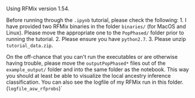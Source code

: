 Using RFMix version 1.54.

Before running through the `.ipynb` tutorial, please check the following:
	1. I have provided two RFMix binaries in the folder `binaries/` (for MacOS and Linux). Please move the appropriate one to the `PopPhased/` folder prior to running the tutorial.
	2. Please ensure you have `python2.7`.
	3. Please unzip `tutorial_data.zip`.

On the off-chance that you can't run the executables or are otherwise having trouble, please move the `outputPopPhased*` files out of the `example_output/` folder and into the same folder as the notebook. This way you should at least be able to visualize the local ancestry inference classification. You can also see the logfile of my RFMix run in this folder. (`logfile_asw_rfprobs`)`
 
